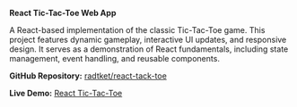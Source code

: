 **React Tic-Tac-Toe Web App**

A React-based implementation of the classic Tic-Tac-Toe game. This project features dynamic gameplay, interactive UI updates, and responsive design. It serves as a demonstration of React fundamentals, including state management, event handling, and reusable components.

  

**GitHub Repository:** [radtket/react-tack-toe](https://github.com/radtket/react-tack-toe)

**Live Demo:** [React Tic-Tac-Toe](https://radtket.github.io/react-tack-toe/)

